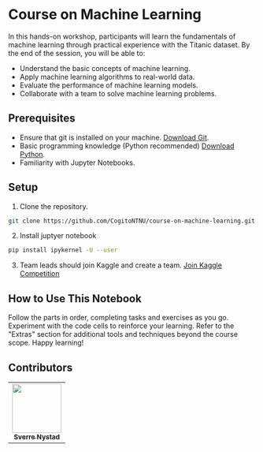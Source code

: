 # Course on Machine Learning 
In this hands-on workshop, participants will learn the fundamentals of machine learning through practical experience with the Titanic dataset. By the end of the session, you will be able to:
* Understand the basic concepts of machine learning.
* Apply machine learning algorithms to real-world data.
* Evaluate the performance of machine learning models.
* Collaborate with a team to solve machine learning problems.


## Prerequisites
* Ensure that git is installed on your machine. [Download Git](https://git-scm.com/downloads).
* Basic programming knowledge (Python recommended) [Download Python](https://www.python.org/downloads/).
* Familiarity with Jupyter Notebooks.

## Setup
1. Clone the repository.
```bash
git clone https://github.com/CogitoNTNU/course-on-machine-learning.git
```
2. Install juptyer notebook
```bash
pip install ipykernel -U --user
```
3. Team leads should join Kaggle and create a team. [Join Kaggle Competition](https://www.kaggle.com/t/67df65cd5c6448d8845bde6666511def)

## How to Use This Notebook
Follow the parts in order, completing tasks and exercises as you go.
Experiment with the code cells to reinforce your learning.
Refer to the "Extras" section for additional tools and techniques beyond the course scope.
Happy learning!

## Contributors
<table align="center">
    <td align="center">
        <a href="https://github.com/SverreNystad">
            <img src="https://github.com/SverreNystad.png?size=100" width="100px;"/><br />
            <sub><b>Sverre Nystad</b></sub>
        </a>
    </td>
</table>
